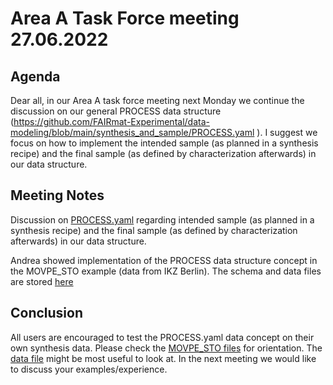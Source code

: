 # Area A Task Force meeting 27.06.2022

## Agenda

Dear all,
in our Area A task force meeting next Monday we continue the discussion on our general PROCESS data structure (https://github.com/FAIRmat-Experimental/data-modeling/blob/main/synthesis_and_sample/PROCESS.yaml ). I suggest we focus on how to implement the intended sample (as planned in a synthesis recipe) and the final sample (as defined by characterization afterwards) in our data structure. 

## Meeting Notes

Discussion on [PROCESS.yaml](https://github.com/FAIRmat-Experimental/data-modeling/blob/main/synthesis_and_sample/PROCESS.yaml) regarding intended sample (as planned in a synthesis recipe) and the final sample (as defined by characterization afterwards) in our data structure. 

Andrea showed implementation of the PROCESS data structure concept in the MOVPE_STO example (data from IKZ Berlin). The schema and data files are stored [here](https://github.com/FAIRmat-Experimental/Area_A_application_definitions/tree/main/movpe_structured_example)

## Conclusion

All users are encouraged to test the PROCESS.yaml data concept on their own synthesis data. Please check the [MOVPE_STO files](https://github.com/FAIRmat-Experimental/Area_A_application_definitions/tree/main/movpe_structured_example) for orientation. The [data file](https://github.com/FAIRmat-Experimental/Area_A_application_definitions/blob/main/movpe_structured_example/movpe_app-def_data.archive.yaml) might be most useful to look at. In the next meeting we would like to discuss your examples/experience.
